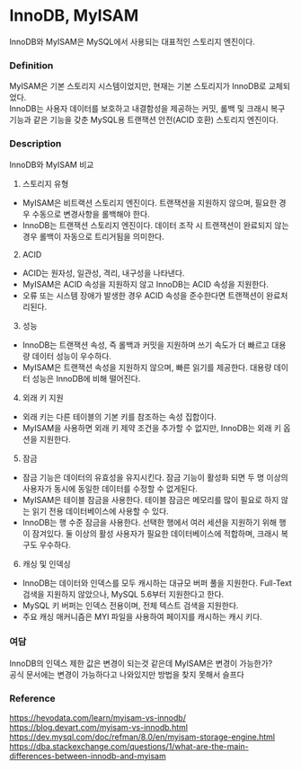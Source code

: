# InnoDB, MyISAM

InnoDB와 MyISAM은 MySQL에서 사용되는 대표적인 스토리지 엔진이다.

### Definition
MyISAM은 기본 스토리지 시스템이었지만, 현재는 기본 스토리지가 InnoDB로 교체되었다.  
InnoDB는 사용자 데이터를 보호하고 내결함성을 제공하는 커밋, 롤백 및 크래시 복구 기능과 같은 기능을 갖춘 MySQL용 트랜잭션 안전(ACID 호환) 스토리지 엔진이다.  

### Description
InnoDB와 MyISAM 비교

1. 스토리지 유형
  - MyISAM은 비트랙션 스토리지 엔진이다. 트랜잭션을 지원하지 않으며, 필요한 경우 수동으로 변경사항을 롤백해야 한다.
  - InnoDB는 트랜잭션 스토리지 엔진이다. 데이터 조작 시 트랜잭션이 완료되지 않는 경우 롤백이 자동으로 트리거됨을 의미한다.

2. ACID
  - ACID는 원자성, 일관성, 격리, 내구성을 나타낸다.
  - MyISAM은 ACID 속성을 지원하지 않고 InnoDB는 ACID 속성을 지원한다.
  - 오류 또는 시스템 장애가 발생한 경우 ACID 속성을 준수한다면 트랜잭션이 완료처리된다.
  
3. 성능
  - InnoDB는 트랜잭션 속성, 즉 롤백과 커밋을 지원하며 쓰기 속도가 더 빠르고 대용량 데이터 성능이 우수하다.
  - MyISAM은 트랜잭션 속성을 지원하지 않으며, 빠른 읽기를 제공한다. 대용량 데이터 성능은 InnoDB에 비해 떨어진다.

4. 외래 키 지원
  - 외래 키는 다른 테이블의 기본 키를 참조하는 속성 집합이다.
  - MyISAM을 사용하면 외래 키 제약 조건을 추가할 수 없지만, InnoDB는 외래 키 옵션을 지원한다.
  
5. 잠금
  - 잠금 기능은 데이터의 유효성을 유지시킨다. 잠금 기능이 활성화 되면 두 명 이상의 사용자가 동시에 동일한 데이터를 수정할 수 없게된다.
  - MyISAM은 테이블 잠금을 사용한다. 테이블 잠금은 메모리를 많이 필요로 하지 않는 읽기 전용 데이터베이스에 사용할 수 있다.
  - InnoDB는 행 수준 잠금을 사용한다. 선택한 행에서 여러 세션을 지원하기 위해 행이 잠겨있다. 둘 이상의 활성 사용자가 필요한 데이터베이스에 적합하며, 크래시 복구도 우수하다.
  
6. 캐싱 및 인덱싱
  - InnoDB는 데이터와 인덱스를 모두 캐시하는 대규모 버퍼 풀을 지원한다. Full-Text 검색을 지원하지 않았으나, MySQL 5.6부터 지원한다고 한다.
  - MySQL 키 버퍼는 인덱스 전용이며, 전체 텍스트 검색을 지원한다.
  - 주요 캐싱 매커니즘은 MYI 파일을 사용하여 페이지를 캐시하는 캐시 키다.

### 여담
InnoDB의 인덱스 제한 값은 변경이 되는것 같은데 MyISAM은 변경이 가능한가?  
공식 문서에는 변경이 가능하다고 나와있지만 방법을 찾지 못해서 슬프다

### Reference
https://hevodata.com/learn/myisam-vs-innodb/
https://blog.devart.com/myisam-vs-innodb.html
https://dev.mysql.com/doc/refman/8.0/en/myisam-storage-engine.html
https://dba.stackexchange.com/questions/1/what-are-the-main-differences-between-innodb-and-myisam
